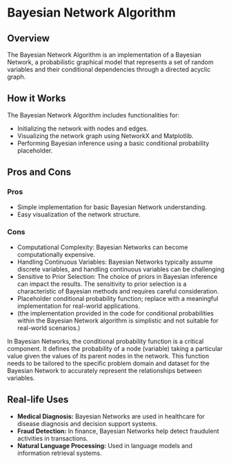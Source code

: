 # Bayesian Network Algorithm

## Overview

The Bayesian Network Algorithm is an implementation of a Bayesian Network, a probabilistic graphical model that represents a set of random variables and their conditional dependencies through a directed acyclic graph.

## How it Works

The Bayesian Network Algorithm includes functionalities for:

- Initializing the network with nodes and edges.
- Visualizing the network graph using NetworkX and Matplotlib.
- Performing Bayesian inference using a basic conditional probability placeholder.

## Pros and Cons

### Pros

- Simple implementation for basic Bayesian Network understanding.
- Easy visualization of the network structure.

### Cons
- Computational Complexity: Bayesian Networks can become computationally expensive.
- Handling Continuous Variables: Bayesian Networks typically assume discrete variables, and handling continuous variables can be challenging
- Sensitive to Prior Selection: The choice of priors in Bayesian inference can impact the results. The sensitivity to prior selection is a characteristic of Bayesian methods and requires careful consideration.
- Placeholder conditional probability function; replace with a meaningful implementation for real-world applications.
- (the implementation provided in the code for conditional probabilities within the Bayesian Network algorithm is simplistic and not suitable for real-world scenarios.)

In Bayesian Networks, the conditional probability function is a critical component. It defines the probability of a node (variable) taking a particular value given the values of its parent nodes in the network. This function needs to be tailored to the specific problem domain and dataset for the Bayesian Network to accurately represent the relationships between variables.

## Real-life Uses

- **Medical Diagnosis:** Bayesian Networks are used in healthcare for disease diagnosis and decision support systems.
- **Fraud Detection:** In finance, Bayesian Networks help detect fraudulent activities in transactions.
- **Natural Language Processing:** Used in language models and information retrieval systems.


